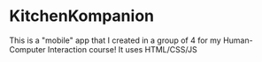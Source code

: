 # KitchenKompanion
This is a "mobile" app that I created in a group of 4 for my Human-Computer Interaction course! It uses HTML/CSS/JS
